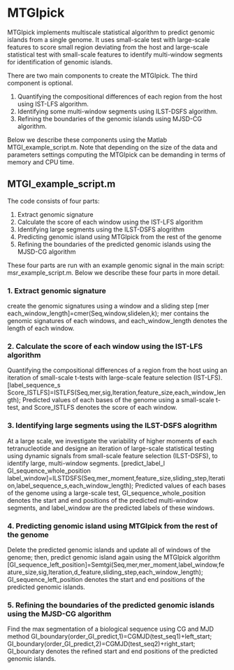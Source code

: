 MTGIpick
===
MTGIpick implements multiscale statistical algorithm to predict genomic islands from a single genome. It uses small-scale test with large-scale features to score small region deviating from the host and large-scale statistical test with small-scale features to identify multi-window segments for identification of genomic islands.

There are two main components to create the MTGIpick. The third component is optional.
1. Quantifying the compositional differences of each region from the host using IST-LFS algorithm. 
2. Identifying some multi-window segments using ILST-DSFS algorithm.
3. Refining the boundaries of  the genomic islands using MJSD-CG algorithm.

Below we describe these components using the Matlab MTGI_example_script.m. Note that depending on the size of the data and parameters settings computing the MTGIpick can be demanding in terms of memory and CPU time.


## MTGI_example_script.m

The code consists of four parts:

1. Extract genomic signature
2. Calculate the score of each window using the IST-LFS algorithm
3. Identifying large segments using the ILST-DSFS alogrithm
4. Predicting genomic island using MTGIpick from the rest of the genome
5. Refining the boundaries of the predicted genomic islands using the MJSD-CG algorithm

These four parts are run with an example genomic signal in the main script: msr_example_script.m.
Below we describe these four parts in more detail.


### 1. Extract genomic signature
create the genomic signatures using a window and a sliding step
[mer each_window_length]=cmer(Seq,window,slidelen,k);
mer contains the genomic signatures of each windows, and each_window_length denotes the length of each window.

### 2. Calculate the score of each window using the IST-LFS algorithm
Quantifying the compositional differences of a region from the host using an iteration of small-scale t-tests with large-scale feature selection (IST-LFS). 
[label_sequence_s Score_ISTLFS]=ISTLFS(Seq,mer,sig,Iteration,feature_size,each_window_length);
Predicted values of each bases of the genome using a small-scale t-test, and Score_ISTLFS denotes the score of each window.

### 3. Identifying large segments using the ILST-DSFS alogrithm
At a large scale, we investigate the variability of higher moments of each tetranucleotide and designe an iteration of large-scale statistical testing using dynamic signals from small-scale feature selection (ILST-DSFS), to identify large, multi-window segments.
[predict_label_l GI_sequence_whole_position label_window]=ILSTDSFS(Seq,mer_moment,feature_size,sliding_step,Iteration,label_sequence_s,each_window_length);
Predicted values of each bases of the genome using a large-scale test, GI_sequence_whole_position denotes the start and end positions of the predicted multi-window segments, and label_window are the predicted labels of these windows. 

### 4. Predicting genomic island using MTGIpick from the rest of the genome
Delete the predicted genomic islands and update all of windows of the genome; then, predict genomic island again using the MTGIpick algorithm
[GI_sequence_left_position]=Semtgi(Seq,mer,mer_moment,label_window,feature_size,sig,Iteration,d_feature,sliding_step,each_window_length);
GI_sequence_left_position denotes the start and end positions of the predicted genomic islands.

### 5. Refining the boundaries of the predicted genomic islands using the MJSD-CG algorithm
Find the max segmentation of a biological sequence using CG and MJD method
GI_boundary(order_GI_predict,1)=CGMJD(test_seq1)+left_start;
GI_boundary(order_GI_predict,2)=CGMJD(test_seq2)+right_start;
GI_boundary denotes the refined start and end positions of the predicted genomic islands.



